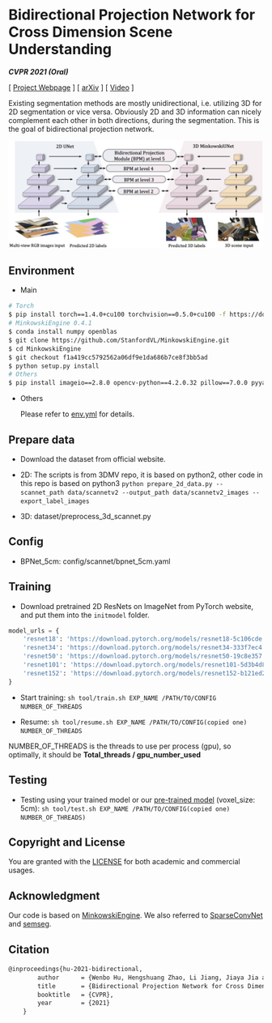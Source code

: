 # Bidirectional Projection Network for Cross Dimension Scene Understanding

***CVPR 2021 (Oral)***

[ [Project Webpage](https://wbhu.github.io/projects/BPNet) ]    [ [arXiv](https://arxiv.org/abs/2103.14326) ]    [ [Video](https://youtu.be/Wt9J1l_UBaA) ]

Existing segmentation methods are mostly unidirectional, i.e. utilizing 3D for 2D segmentation or vice versa. Obviously 2D and 3D information can nicely complement each other in both directions, during the segmentation. This is the goal of bidirectional projection network.

![bpnet](imgs/bpnet.jpg)



## Environment

- Main


```bash
# Torch
$ pip install torch==1.4.0+cu100 torchvision==0.5.0+cu100 -f https://download.pytorch.org/whl/torch_stable.html
# MinkowskiEngine 0.4.1
$ conda install numpy openblas
$ git clone https://github.com/StanfordVL/MinkowskiEngine.git
$ cd MinkowskiEngine
$ git checkout f1a419cc5792562a06df9e1da686b7ce8f3bb5ad
$ python setup.py install
# Others
$ pip install imageio==2.8.0 opencv-python==4.2.0.32 pillow==7.0.0 pyyaml==5.3 scipy==1.4.1 sharedarray==3.2.0 tensorboardx==2.0 tqdm==4.42.1
```

- Others

    Please refer to [env.yml](./env.yml) for details.

## Prepare data

- Download the dataset from official website.

- 2D: The scripts is from 3DMV repo, it is based on python2, other code in this repo is based on python3
	```python prepare_2d_data.py --scannet_path data/scannetv2 --output_path data/scannetv2_images --export_label_images```
	
- 3D: dataset/preprocess_3d_scannet.py

## Config
- BPNet_5cm: config/scannet/bpnet_5cm.yaml 

## Training
- Download pretrained 2D ResNets on ImageNet  from PyTorch website, and put them into the `initmodel` folder.
```python
model_urls = {
    'resnet18': 'https://download.pytorch.org/models/resnet18-5c106cde.pth',
    'resnet34': 'https://download.pytorch.org/models/resnet34-333f7ec4.pth',
    'resnet50': 'https://download.pytorch.org/models/resnet50-19c8e357.pth',
    'resnet101': 'https://download.pytorch.org/models/resnet101-5d3b4d8f.pth',
    'resnet152': 'https://download.pytorch.org/models/resnet152-b121ed2d.pth',
}
```
- Start training:
```sh tool/train.sh EXP_NAME /PATH/TO/CONFIG NUMBER_OF_THREADS```

- Resume: 
```sh tool/resume.sh EXP_NAME /PATH/TO/CONFIG(copied one) NUMBER_OF_THREADS```

NUMBER_OF_THREADS is the threads to use per process (gpu), so optimally, it should be **Total_threads / gpu_number_used**

## Testing

- Testing using your trained model or our [pre-trained model](https://drive.google.com/file/d/1AWUigQGDONoSpoPL5MCTE-tMFWhY2Y09/view?usp=sharing) (voxel_size: 5cm):
```sh tool/test.sh EXP_NAME /PATH/TO/CONFIG(copied one) NUMBER_OF_THREADS)```


## Copyright and License

You are granted with the [LICENSE](./LICENSE) for both academic and commercial usages.



## Acknowledgment

Our code is based on [MinkowskiEngine](https://github.com/NVIDIA/MinkowskiEngine). We also referred to [SparseConvNet](https://github.com/facebookresearch/SparseConvNet) and [semseg](https://github.com/hszhao/semseg).



## Citation

```tex
@inproceedings{hu-2021-bidirectional,
        author      = {Wenbo Hu, Hengshuang Zhao, Li Jiang, Jiaya Jia and Tien-Tsin Wong},
        title       = {Bidirectional Projection Network for Cross Dimensional Scene Understanding},
        booktitle   = {CVPR},
        year        = {2021}
    }
```

